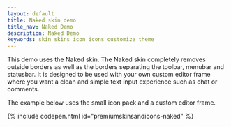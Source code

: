 ```yaml
---
layout: default
title: Naked skin demo
title_nav: Naked Demo
description: Naked Demo
keywords: skin skins icon icons customize theme
---
```


This demo uses the Naked skin. The Naked skin completely removes outside borders as well as the borders separating the toolbar, menubar and statusbar. It is designed to be used with your own custom editor frame where you want a clean and simple text input experience such as chat or comments.

The example below uses the small icon pack and a custom editor frame.

{% include codepen.html id="premiumskinsandicons-naked" %}


